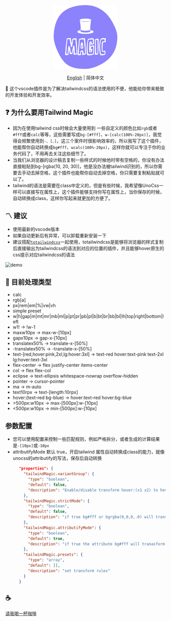 <p align="center">
<img height="200" src="./assets/kv.png" alt="magic">
</p>
<p align="center"> <a href="./README.md">English</a> | 简体中文</p>

🌈 这个vscode插件是为了解决tailwindcss的语法使用的不便，他能给你带来极致的开发体验和开发效率。

## ❓ 为什么要用Tailwind Magic
- 因为在使用tailwind css时候会大量使用到 一些自定义的颜色比如`rgb`或者`#fff`或者`calc`等等，这些需要写成`bg-[#fff]`、`w-[calc(100%-20px)]`，我觉得会频繁使用到`-、[、]`，这三个案件时很影响效率的，所以我写了这个插件，他能帮你自动转换成`bg#fff`、`wcalc(100%-20px)`，这样你就可以专注于你的业务代码了，不用再去关注这些细节了。
- 当我们从浏览器的设计稿去复制一些样式的时候他时带有空格的，你没有办法直接粘贴到bg-[rgba(10, 20, 30)]，他是没办法被tailwind识别的，所以你需要去手动去掉空格，这个插件也能帮你自动去掉空格，你只需要复制粘贴就可以了。
- tailwind的语法是需要在class中定义的，但是有些时候，我希望像UnoCss一样可以直接写在属性上，这个插件能够支持你写在属性上，当你保存的时候，自动转换成class，这样你写起来就更加的方便了。

## 〽️ 建议
- 使用最新的vscode版本
- 如果自动更新后有异常，可以卸载重新安装一下
- 建议搭配[`totailwindcss`](https://github.com/Simon-He95/vscode-toTailwindcss)一起使用，totailwindcss是能够将浏览器的样式复制后直接输出为tailwindcss的语法到对应的位置的插件，并且能够hover原生的css提示对应tailwindcss的语法

![demo](assets/demo.gif)

## 💪 目前处理类型
- calc
- rgb[a]
- px|rem|em|%|vw|vh
- simple preset
- w|h|gap|m|mt|mr|mb|ml|p|pt|pr|pb|pl|b|bt|br|bb|bl|lh|top|right|bottom|left
- w1! -> !w-1
- maxw10px -> max-w-[10px]
- gapx10px -> gap-x-[10px]
- translatex50% -> translate-x-[50%]
- -translatex50% -> -translate-x-[50%]
- text-\[red,hover:pink,2xl,lg:hover:3xl\] -> text-red hover:text-pink text-2xl lg:hover:text-3xl
- flex-center -> flex justify-center items-center
- col -> flex flex-col
- eclipse -> text-ellipsis whitespace-nowrap overflow-hidden
- pointer -> cursor-pointer
- ma -> m-auto
- text10rpx -> text-\[length:10rpx\]
- hover:(text-red bg-blue) -> hover:text-red hover:bg-blue
- \>500px:w10px -> max-[500px]:w-[10px]
- <500px:w10px -> min-[500px]:w-[10px]


## 参数配置
- 您可以使用配置来控制一些匹配规则，例如严格拆分，或者生成的计算结果是`-[10px]`或`-10px`
- attributifyMode 默认 true，开启tailwind 属性自动转换成class的能力，就像unocss的attributify的写法，保存后自动转换

``` json
      "properties": {
        "tailwindMagic.variantGroup": {
          "type": "boolean",
          "default": false,
          "description": "Enable/disable transform hover:(x1 x2) to hover:x1 hover:x2"
        },
        "tailwindMagic.strictMode": {
          "type": "boolean",
          "default": false,
          "description": "if true bg#fff or bgrgba(0,0,0,.0) will transform bg-[#fff] or bg-[rgba(0,0,0,.0)]"
        },
        "tailwindMagic.attributifyMode": {
          "type": "boolean",
          "default": true,
          "description": "if true the attribute bg#fff will tranasform class=\"bg-[#fff]\""
        },
        "tailwindMagic.presets": {
          "type": "array",
          "default": [],
          "description": "set transform rules"
        }
      }
```

## :coffee:

[请我喝一杯咖啡](https://github.com/Simon-He95/sponsor)
